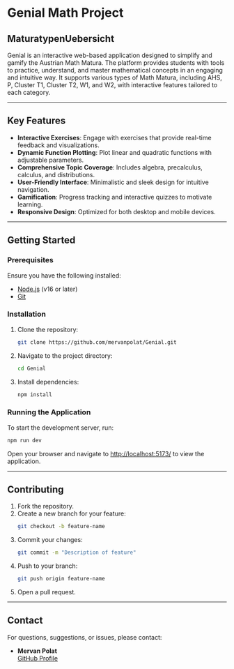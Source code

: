 # Genial Math Project

## MaturatypenUebersicht
Genial is an interactive web-based application designed to simplify and gamify the Austrian Math Matura. The platform provides students with tools to practice, understand, and master mathematical concepts in an engaging and intuitive way. It supports various types of Math Matura, including AHS, P, Cluster T1, Cluster T2, W1, and W2, with interactive features tailored to each category.

---

## Key Features

- **Interactive Exercises**: Engage with exercises that provide real-time feedback and visualizations.
- **Dynamic Function Plotting**: Plot linear and quadratic functions with adjustable parameters.
- **Comprehensive Topic Coverage**: Includes algebra, precalculus, calculus, and distributions.
- **User-Friendly Interface**: Minimalistic and sleek design for intuitive navigation.
- **Gamification**: Progress tracking and interactive quizzes to motivate learning.
- **Responsive Design**: Optimized for both desktop and mobile devices.

---

## Getting Started

### Prerequisites

Ensure you have the following installed:
- [Node.js](https://nodejs.org/) (v16 or later)
- [Git](https://git-scm.com/)

### Installation

1. Clone the repository:
   ```bash
   git clone https://github.com/mervanpolat/Genial.git
   ```
2. Navigate to the project directory:
   ```bash
   cd Genial
   ```
3. Install dependencies:
   ```bash
   npm install
   ```

### Running the Application

To start the development server, run:
```bash
npm run dev
```

Open your browser and navigate to [http://localhost:5173/](http://localhost:5173/) to view the application.

---

## Contributing

1. Fork the repository.
2. Create a new branch for your feature:
   ```bash
   git checkout -b feature-name
   ```
3. Commit your changes:
   ```bash
   git commit -m "Description of feature"
   ```
4. Push to your branch:
   ```bash
   git push origin feature-name
   ```
5. Open a pull request.

---

## Contact

For questions, suggestions, or issues, please contact:
- **Mervan Polat**  
  [GitHub Profile](https://github.com/mervanpolat)
